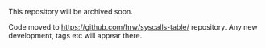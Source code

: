 This repository will be archived soon.

Code moved to https://github.com/hrw/syscalls-table/ repository. Any new development, tags etc will appear there.
